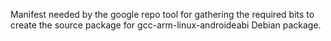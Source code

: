 Manifest needed by the google repo tool for gathering the required bits to create the source package for gcc-arm-linux-androideabi Debian package.
